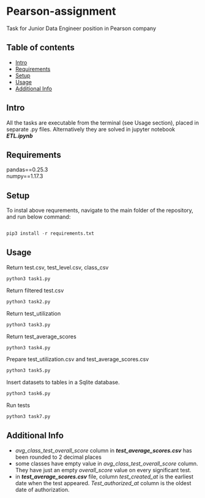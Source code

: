 # Pearson-assignment

Task for Junior Data Engineer position in Pearson company

## Table of contents
* [Intro](#intro)
* [Requirements](#requirements)
* [Setup](#setup)
* [Usage](#usage)
* [Additional Info](#additional-info)

## Intro

All the tasks are executable from the terminal (see Usage section), placed in separate .py files. Alternatively they are solved in jupyter notebook ***ETL.ipynb***

## Requirements

pandas==0.25.3  
numpy==1.17.3

## Setup

To instal above requrements, navigate to the main folder of the repository, and run below command:

```python

pip3 install -r requirements.txt

```

## Usage

Return test.csv, test_level.csv, class_csv
```python
python3 task1.py
```
Return filtered test.csv
```python
python3 task2.py
```
Return test_utilization
```python
python3 task3.py
```
Return test_average_scores
```python
python3 task4.py
```
Prepare test_utilization.csv and test_average_scores.csv
```python
python3 task5.py
```
Insert datasets to tables in a Sqlite database.
```python
python3 task6.py
```
Run tests
```python
python3 task7.py
```

## Additional Info

- _avg_class_test_overall_score_ column in ***test_average_scores.csv*** has been rounded to 2 decimal places
- some classes have empty value in _avg_class_test_overall_score_ column. They have just an empty _overall_score_ value on every significant test.
- in ***test_average_scores.csv*** file, column _test_created_at_ is the earliest date when the test appeared. _Test_authorized_at_ column is the oldest date of authorization.
